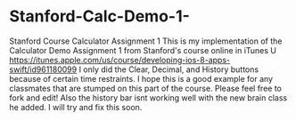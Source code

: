 # Stanford-Calc-Demo-1-
Stanford Course Calculator Assignment 1 
This is my implementation of the Calculator Demo Assignment 1 from Stanford's course online in iTunes U https://itunes.apple.com/us/course/developing-ios-8-apps-swift/id961180099
I only did the Clear, Decimal, and History buttons because of certain time restraints. 
I hope this is a good example for any classmates that are stumped on this part of the course. 
Please feel free to fork and edit! 
Also the history bar isnt working well with the new brain class he added. 
I will try and fix this soon. 
